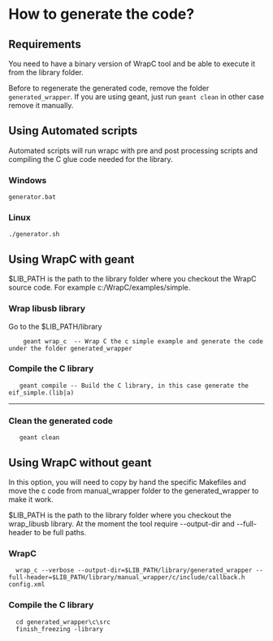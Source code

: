 # How to generate the code?

## Requirements
You need to have a binary version of WrapC tool and be able to execute it from the library folder.

Before to regenerate the generated code, remove the folder `generated_wrapper`. If you are using geant, just run `geant clean` in other 
case remove it manually.

## Using Automated scripts
Automated scripts will run wrapc with pre and post processing scripts and compiling the C glue code
needed for the library.

### Windows
```
generator.bat
```
### Linux
```
./generator.sh
```

## Using WrapC with geant
$LIB_PATH is the path to the library folder where you checkout the WrapC source code. For example c:/WrapC/examples/simple.

### Wrap libusb library

Go to the $LIB_PATH/library

```
    geant wrap_c  -- Wrap C the c simple example and generate the code under the folder generated_wrapper
```

### Compile the C library
 ```
    geant compile -- Build the C library, in this case generate the eif_simple.(lib|a)
  ```
***


### Clean the generated code

```
   geant clean
```
 
## Using WrapC without geant
In this option, you will need to copy by hand the specific Makefiles and 
move the c code from manual_wrapper folder to the generated_wrapper to make it
work.

  
$LIB_PATH is the path to the library folder where you checkout the wrap_libusb library.
At the moment the tool require --output-dir and --full-header to be full paths.
  
### WrapC 
  ```
    wrap_c --verbose --output-dir=$LIB_PATH/library/generated_wrapper --full-header=$LIB_PATH/library/manual_wrapper/c/include/callback.h config.xml
  ```

### Compile the C library
```
  cd generated_wrapper\c\src
  finish_freezing -library
```



  
